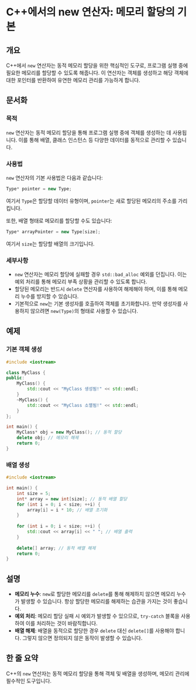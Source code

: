 <!--
Meta Description: # C++에서의 new 연산자: 메모리 할당의 기본 ## 개요 C++에서 `new` 연산자는 동적 메모리 할당을 위한 핵심적인 도구로, 프로그램 실행 중에 필요한 메모리를 할당할 수 있도록 해줍니다. 이 연산자는 객체를 생성하고 해당 객체에 대한 포인터를 반환하여 유연...
Meta Keywords: new, 메모리, myclass, int, 있습니다
-->

# C++에서의 new 연산자: 메모리 할당의 기본

## 개요
C++에서 `new` 연산자는 동적 메모리 할당을 위한 핵심적인 도구로, 프로그램 실행 중에 필요한 메모리를 할당할 수 있도록 해줍니다. 이 연산자는 객체를 생성하고 해당 객체에 대한 포인터를 반환하여 유연한 메모리 관리를 가능하게 합니다.

## 문서화

### 목적
`new` 연산자는 동적 메모리 할당을 통해 프로그램 실행 중에 객체를 생성하는 데 사용됩니다. 이를 통해 배열, 클래스 인스턴스 등 다양한 데이터를 동적으로 관리할 수 있습니다.

### 사용법
`new` 연산자의 기본 사용법은 다음과 같습니다:

```cpp
Type* pointer = new Type;
```

여기서 `Type`은 할당할 데이터 유형이며, `pointer`는 새로 할당된 메모리의 주소를 가리킵니다.

또한, 배열 형태로 메모리를 할당할 수도 있습니다:

```cpp
Type* arrayPointer = new Type[size];
```

여기서 `size`는 할당할 배열의 크기입니다.

### 세부사항
- `new` 연산자는 메모리 할당에 실패할 경우 `std::bad_alloc` 예외를 던집니다. 이는 예외 처리를 통해 메모리 부족 상황을 관리할 수 있도록 합니다.
- 할당된 메모리는 반드시 `delete` 연산자를 사용하여 해제해야 하며, 이를 통해 메모리 누수를 방지할 수 있습니다.
- 기본적으로 `new`는 기본 생성자를 호출하여 객체를 초기화합니다. 만약 생성자를 사용하지 않으려면 `new(Type)`의 형태로 사용할 수 있습니다.

## 예제

### 기본 객체 생성
```cpp
#include <iostream>

class MyClass {
public:
    MyClass() {
        std::cout << "MyClass 생성됨!" << std::endl;
    }
    ~MyClass() {
        std::cout << "MyClass 소멸됨!" << std::endl;
    }
};

int main() {
    MyClass* obj = new MyClass(); // 동적 할당
    delete obj; // 메모리 해제
    return 0;
}
```

### 배열 생성
```cpp
#include <iostream>

int main() {
    int size = 5;
    int* array = new int[size]; // 동적 배열 할당
    for (int i = 0; i < size; ++i) {
        array[i] = i * 10; // 배열 초기화
    }
    
    for (int i = 0; i < size; ++i) {
        std::cout << array[i] << " "; // 배열 출력
    }
    
    delete[] array; // 동적 배열 해제
    return 0;
}
```

## 설명
- **메모리 누수**: `new`로 할당한 메모리를 `delete`를 통해 해제하지 않으면 메모리 누수가 발생할 수 있습니다. 항상 할당한 메모리를 해제하는 습관을 가지는 것이 좋습니다.
- **예외 처리**: 메모리 할당 실패 시 예외가 발생할 수 있으므로, `try-catch` 블록을 사용하여 이를 처리하는 것이 바람직합니다.
- **배열 해제**: 배열을 동적으로 할당한 경우 `delete` 대신 `delete[]`를 사용해야 합니다. 그렇지 않으면 정의되지 않은 동작이 발생할 수 있습니다.

## 한 줄 요약
C++의 `new` 연산자는 동적 메모리 할당을 통해 객체 및 배열을 생성하며, 메모리 관리에 필수적인 도구입니다.